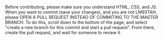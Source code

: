 Before contributing, please make sure you understand HTML, CSS, and JS. When you want to commit (save your changes), and you are not LM93TAH, please OPEN A PULL REQUEST INSTEAD OF COMMITING TO THE MASTER BRANCH. To do this, scroll down to the bottom of the page, and select "create a new branch for this commit and start a pull request". From there, create the pull request, and wait for someone to review it.

